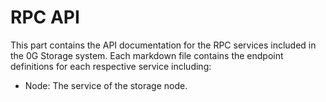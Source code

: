# RPC API

This part contains the API documentation for the RPC services included in the 0G Storage system. Each markdown file contains the endpoint definitions for each respective service including:

* Node: The service of the storage node.
